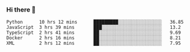 ### Hi there 👋

<!--
**nodejh/nodejh** is a ✨ _special_ ✨ repository because its `README.md` (this file) appears on your GitHub profile.

Here are some ideas to get you started:

- 🔭 I’m currently working on ...
- 🌱 I’m currently learning ...
- 👯 I’m looking to collaborate on ...
- 🤔 I’m looking for help with ...
- 💬 Ask me about ...
- 📫 How to reach me: ...
- 😄 Pronouns: ...
- ⚡ Fun fact: ...
-->

<!--START_SECTION:waka-->
```text
Python      10 hrs 12 mins      █████████░░░░░░░░░░░░░░░░   36.85 
JavaScript  3 hrs 39 mins       ███░░░░░░░░░░░░░░░░░░░░░░   13.2 
TypeScript  2 hrs 41 mins       ██░░░░░░░░░░░░░░░░░░░░░░░   9.69 
Docker      2 hrs 16 mins       ██░░░░░░░░░░░░░░░░░░░░░░░   8.21 
XML         2 hrs 12 mins       ██░░░░░░░░░░░░░░░░░░░░░░░   7.95
```
<!--END_SECTION:waka-->
